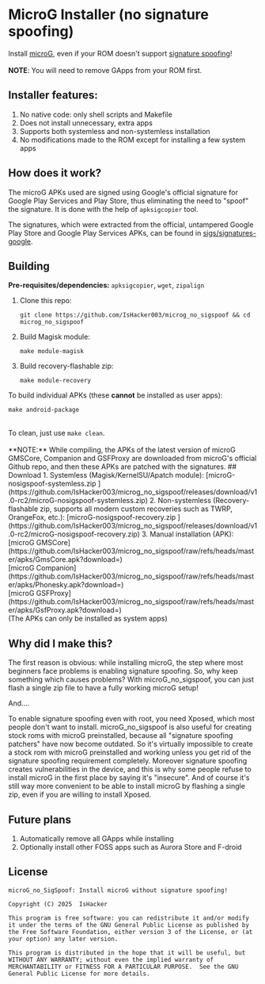 # MicroG Installer (no signature spoofing)
Install [microG](https://microg.org), even if your ROM doesn't support [signature spoofing](https://github.com/microg/GmsCore/wiki/Signature-Spoofing)!
<br><br>**NOTE**: You will need to remove GApps from your ROM first.
## Installer features:
1. No native code: only shell scripts and Makefile
2. Does not install unnecessary, extra apps
3. Supports both systemless and non-systemless installation
4. No modifications made to the ROM except for installing a few system apps
## How does it work?
The microG APKs used are signed using Google's official signature for Google Play Services and Play Store, thus eliminating the need to "spoof" the signature. It is done with the help of `apksigcopier` tool.

The signatures, which were extracted from the official, untampered Google Play Store and Google Play Services APKs, can be found in [sigs/signatures-google](https://github.com/IsHacker003/microg_no_sigspoof/tree/master/sigs/signatures-google).
## Building
**Pre-requisites/dependencies:** `apksigcopier`, `wget`, `zipalign`
1. Clone this repo:
   ```
   git clone https://github.com/IsHacker003/microg_no_sigspoof && cd microg_no_sigspoof
   ```
2. Build Magisk module:
   ```
   make module-magisk
   ```
3. Build recovery-flashable zip:
   ```
   make module-recovery
   ```
To build individual APKs (these **cannot** be installed as user apps):
```
make android-package
```
<br>
To clean, just use <code>make clean</code>. <br><br>
**NOTE:** While compiling, the APKs of the latest version of microG GMSCore, Companion and GSFProxy are downloaded from microG's official Github repo, and then these APKs are patched with the signatures.
## Download
1. Systemless (Magisk/KernelSU/Apatch module): [microG-nosigspoof-systemless.zip
](https://github.com/IsHacker003/microg_no_sigspoof/releases/download/v1.0-rc2/microG-nosigspoof-systemless.zip)
2. Non-systemless (Recovery-flashable zip, supports all modern custom recoveries such as TWRP, OrangeFox, etc.): [microG-nosigspoof-recovery.zip
](https://github.com/IsHacker003/microg_no_sigspoof/releases/download/v1.0-rc2/microG-nosigspoof-recovery.zip)
3. Manual installation (APK):
   <br>[microG GMSCore](https://github.com/IsHacker003/microg_no_sigspoof/raw/refs/heads/master/apks/GmsCore.apk?download=)
   <br>[microG Companion](https://github.com/IsHacker003/microg_no_sigspoof/raw/refs/heads/master/apks/Phonesky.apk?download=)
   <br>[microG GSFProxy](https://github.com/IsHacker003/microg_no_sigspoof/raw/refs/heads/master/apks/GsfProxy.apk?download=)
<br>(The APKs can only be installed as system apps)

## Why did I make this?
The first reason is obvious: while installing microG, the step where most beginners face problems is enabling signature spoofing. So, why keep something which causes problems? With microG_no_sigspoof, you can just flash a single zip file to have a fully working microG setup!

And....

To enable signature spoofing even with root, you need Xposed, which most people don't want to install. microG_no_sigspoof is also useful for creating stock roms with microG preinstalled, because all "signature spoofing patchers" have now become outdated. So it's virtually impossible to create a stock rom with microG preinstalled and working unless you get rid of the signature spoofing requirement completely. Moreover signature spoofing creates vulnerabilities in the device, and this is why some people refuse to install microG in the first place by saying it's "insecure". And of course it's still way more convenient to be able to install microG by flashing a single zip, even if you are willing to install Xposed.


## Future plans
1. Automatically remove all GApps while installing
2. Optionally install other FOSS apps such as Aurora Store and F-droid
## License
```
microG_no_SigSpoof: Install microG without signature spoofing!

Copyright (C) 2025  IsHacker

This program is free software: you can redistribute it and/or modify it under the terms of the GNU General Public License as published by the Free Software Foundation, either version 3 of the License, or (at your option) any later version. 

This program is distributed in the hope that it will be useful, but WITHOUT ANY WARRANTY; without even the implied warranty of MERCHANTABILITY or FITNESS FOR A PARTICULAR PURPOSE.  See the GNU General Public License for more details.
```
